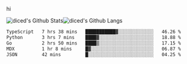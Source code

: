 hi

<img align="center" style="padding:0" src="https://github-readme-stats-diced.vercel.app/api?username=diced&show_icons=true&count_private=true&include_all_commits=true&hide=contribs&hide_border=true&hide_title=true&hide_border=true&theme=transparent" alt="diced's Github Stats"><img align="center" style="padding:0" src="https://github-readme-stats-diced.vercel.app/api/top-langs/?username=diced&layout=compact&hide_border=true&theme=transparent" alt="diced's Github Langs">

<!--START_SECTION:waka-->

```txt
TypeScript   7 hrs 38 mins   ███████████▓░░░░░░░░░░░░░   46.26 %
Python       3 hrs 7 mins    ████▓░░░░░░░░░░░░░░░░░░░░   18.88 %
Go           2 hrs 50 mins   ████▒░░░░░░░░░░░░░░░░░░░░   17.15 %
MDX          1 hr 8 mins     █▓░░░░░░░░░░░░░░░░░░░░░░░   06.87 %
JSON         42 mins         █░░░░░░░░░░░░░░░░░░░░░░░░   04.25 %
```

<!--END_SECTION:waka-->

